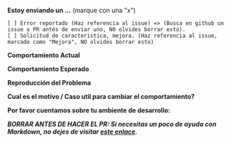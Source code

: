 **Estoy enviando un ...**  (marque con una "x")
```
[ ] Error reportado (Haz referencia al issue) => (Busca en github un issue o PR antés de enviar uno, NO olvides borrar esto).
[ ] Solicitud de caracteristica, mejora. (Haz referencia al issue, marcado como "Mejora", NO olvides borrar esto)

```

**Comportamiento Actual** 
<!-- Describe como aparece el bug. -->
<!-- En caso de no aplicar coloca: _No aplica_ -->


**Comportamiento Esperado**
<!-- Describe como es el comportamiento esperado sin el bug. -->
<!-- En caso de no aplicar coloca: _No aplica_ -->

**Reproducción del Problema**
<!-- Si el comportamiento actual es un bug, o puedes ilustrar mejor la caracteristica solicita con un ejemplo, por favor provee los pasos a seguir para reproducirlo, y si es posible, una pequeña demostración de el problema puede usar  https://plnkr.co u otro similar.-->
<!-- En caso de no aplicar coloca: _No aplica_ -->


**Cual es el motivo / Caso util para cambiar el comportamiento?**
<!-- Describe el motivo o el caso util -->
<!-- En caso de no aplicar coloca: _No aplica_ -->


**Por favor cuentamos sobre tu ambiente de desarrollo:**
<!--Sistema Operativo, IDE, package manager, HTTP server, ... -->
<!-- En caso de no aplicar coloca: _No aplica_ -->


**_BORRAR ANTES DE HACER EL PR: Si necesitas un poco de ayuda con Markdown, no dejes de visitar [este enlace](https://guides.github.com/features/mastering-markdown/)._**

